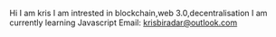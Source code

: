 Hi I am kris
I am intrested in blockchain,web 3.0,decentralisation 
I am currently learning Javascript
Email: krisbiradar@outlook.com

